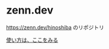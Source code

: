 zenn.dev
===

https://zenn.dev/hinoshiba のリポジトリ  

[使い方は、ここをみる](https://zenn.dev/zenn/articles/zenn-cli-guide)
